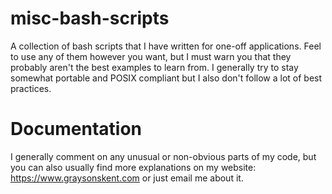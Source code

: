 # misc-bash-scripts
A collection of bash scripts that I have written for one-off applications. Feel to use any of them however you want, but I must warn you that they probably aren't the best examples to learn from. I generally try to stay somewhat portable and POSIX compliant but I also don't follow a lot of best practices.

# Documentation
I generally comment on any unusual or non-obvious parts of my code, but you can also usually find more explanations on my website: https://www.graysonskent.com or just email me about it.
